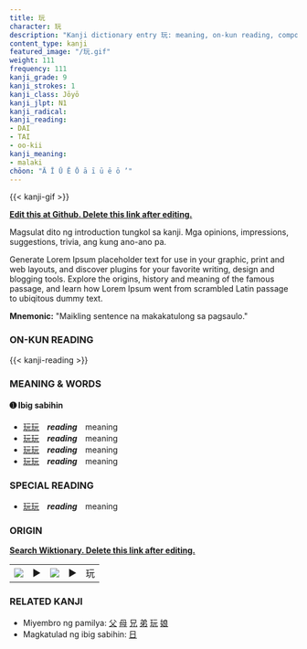```yaml
---
title: 玩
character: 玩
description: "Kanji dictionary entry 玩: meaning, on-kun reading, compounds, origin, related kanji"
content_type: kanji
featured_image: "/玩.gif"
weight: 111
frequency: 111
kanji_grade: 9
kanji_strokes: 1
kanji_class: Jōyō
kanji_jlpt: N1
kanji_radical: 
kanji_reading: 
- DAI
- TAI
- oo-kii
kanji_meaning:
- malaki
chōon: "Ā Ī Ū Ē Ō ā ī ū ē ō ’"
---
```

[//]: # (Don't edit the line below. Kanji animated GIF code is automatically generated.)
{{< kanji-gif >}}

[//]: # (Edit below this line.)

**[Edit this at Github. Delete this link after editing.](https://github.com/tim0g/tim/tree/main/content/kanji/玩/index.md)**

Magsulat dito ng introduction tungkol sa kanji. Mga opinions, impressions, suggestions, trivia, ang kung ano-ano pa.

Generate Lorem Ipsum placeholder text for use in your graphic, print and web layouts, and discover plugins for your favorite writing, design and blogging tools. Explore the origins, history and meaning of the famous passage, and learn how Lorem Ipsum went from scrambled Latin passage to ubiqitous dummy text.
 
**Mnemonic:** "Maikling sentence na makakatulong sa pagsaulo."

### ON-KUN READING

[//]: # (Don't edit the line below. ON-KUN READING code is automatically generated.)
{{< kanji-reading >}}

### MEANING & WORDS

#### ➊ **Ibig sabihin**
  - [玩](../玩)[玩](../玩)　***reading***　meaning
  - [玩](../玩)[玩](../玩)　***reading***　meaning
  - [玩](../玩)[玩](../玩)　***reading***　meaning
  - [玩](../玩)[玩](../玩)　***reading***　meaning

### SPECIAL READING
  - [玩](../玩)[玩](../玩)　***reading***　meaning

### ORIGIN

**[Search Wiktionary. Delete this link after editing.](https://wiktionary.org/wiki/玩)**
<table class="kanji-table"><tr><td>
<img src="60px-玩-bronze.svg.png">
</td><td>▶</td><td>
<img src="60px-玩-oracle.svg.png">
</td><td>▶</td>
<td class="kanji-origin">玩</td>
</tr></table>

### RELATED KANJI
- Miyembro ng pamilya: [父](../父) [母](../母) [兄](../兄) [弟](../弟) [玩](../玩) [娘](../娘)
- Magkatulad ng ibig sabihin: [日](../日)
